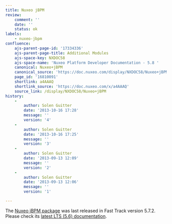 ```yaml
---
title: Nuxeo jBPM
review:
    comment: ''
    date: ''
    status: ok
labels:
    - nuxeo-jbpm
confluence:
    ajs-parent-page-id: '17334336'
    ajs-parent-page-title: Additional Modules
    ajs-space-key: NXDOC58
    ajs-space-name: 'Nuxeo Platform Developer Documentation - 5.8 '
    canonical: Nuxeo+jBPM
    canonical_source: 'https://doc.nuxeo.com/display/NXDOC58/Nuxeo+jBPM'
    page_id: '16810091'
    shortlink: a4AAAQ
    shortlink_source: 'https://doc.nuxeo.com/x/a4AAAQ'
    source_link: /display/NXDOC58/Nuxeo+jBPM
history:
    - 
        author: Solen Guitter
        date: '2013-10-16 17:28'
        message: ''
        version: '4'
    - 
        author: Solen Guitter
        date: '2013-10-16 17:25'
        message: ''
        version: '3'
    - 
        author: Solen Guitter
        date: '2013-09-13 12:09'
        message: ''
        version: '2'
    - 
        author: Solen Guitter
        date: '2013-09-13 12:06'
        message: ''
        version: '1'

---
```

The [Nuxeo jBPM package](https://connect.nuxeo.com/nuxeo/site/marketplace/package/nuxeo-platform-jbpm) was last released in Fast Track version 5.7.2\. Please check its [latest LTS (5.6) documentation]().
